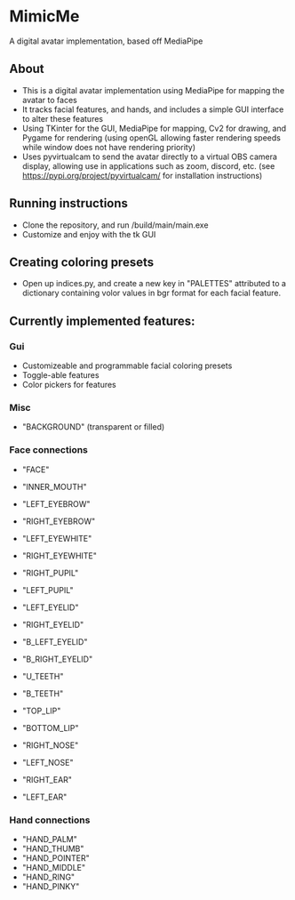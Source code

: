 # MimicMe
A digital avatar implementation, based off MediaPipe

## About
- This is a digital avatar implementation using MediaPipe for mapping the avatar to faces
- It tracks facial features, and hands, and includes a simple GUI interface to alter these features
- Using TKinter for the GUI, MediaPipe for mapping, Cv2 for drawing, 
  and Pygame for rendering (using openGL allowing faster rendering speeds while window does not have rendering priority)
- Uses pyvirtualcam to send the avatar directly to a virtual OBS camera display, allowing use in applications such as zoom, discord, etc.
  (see https://pypi.org/project/pyvirtualcam/ for installation instructions)

## Running instructions
- Clone the repository, and run /build/main/main.exe
- Customize and enjoy with the tk GUI

## Creating coloring presets
- Open up indices.py, and create a new key in "PALETTES" attributed to a dictionary
  containing volor values in bgr format for each facial feature.

## Currently implemented features:
### Gui
- Customizeable and programmable facial coloring presets
- Toggle-able features
- Color pickers for features

### Misc
- "BACKGROUND" (transparent or filled)

### Face connections
- "FACE"
- "INNER_MOUTH"

- "LEFT_EYEBROW"
- "RIGHT_EYEBROW"

- "LEFT_EYEWHITE"
- "RIGHT_EYEWHITE"
- "RIGHT_PUPIL"
- "LEFT_PUPIL"
- "LEFT_EYELID"
- "RIGHT_EYELID"
- "B_LEFT_EYELID"
- "B_RIGHT_EYELID"
- "U_TEETH"
- "B_TEETH"
- "TOP_LIP"
- "BOTTOM_LIP"
- "RIGHT_NOSE"
- "LEFT_NOSE"
- "RIGHT_EAR"
- "LEFT_EAR"

### Hand connections
- "HAND_PALM"
- "HAND_THUMB"
- "HAND_POINTER"
- "HAND_MIDDLE"
- "HAND_RING"
- "HAND_PINKY"